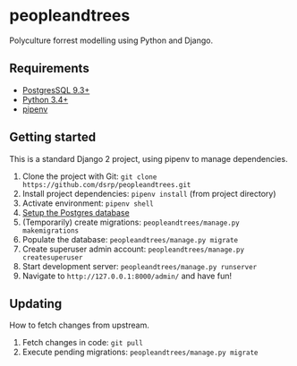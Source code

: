 # peopleandtrees
Polyculture forrest modelling using Python and Django.

## Requirements
* [PostgresSQL 9.3+](https://www.postgresql.org/download/)
* [Python 3.4+](https://www.python.org/downloads/)
* [pipenv](https://docs.pipenv.org/#install-pipenv-today)

## Getting started
This is a standard Django 2 project, using pipenv to manage dependencies.

1. Clone the project with Git: `git clone https://github.com/dsrp/peopleandtrees.git`
2. Install project dependencies: `pipenv install` (from project directory)
3. Activate environment: `pipenv shell`
4. [Setup the Postgres database](https://tutorial-extensions.djangogirls.org/en/optional_postgresql_installation/)
5. (Temporarily) create migrations: `peopleandtrees/manage.py makemigrations`
6. Populate the database: `peopleandtrees/manage.py migrate`
7. Create superuser admin account: `peopleandtrees/manage.py createsuperuser`
8. Start development server: `peopleandtrees/manage.py runserver`
9. Navigate to `http://127.0.0.1:8000/admin/` and have fun!

## Updating
How to fetch changes from upstream.

1. Fetch changes in code: `git pull`
2. Execute pending migrations: `peopleandtrees/manage.py migrate`
